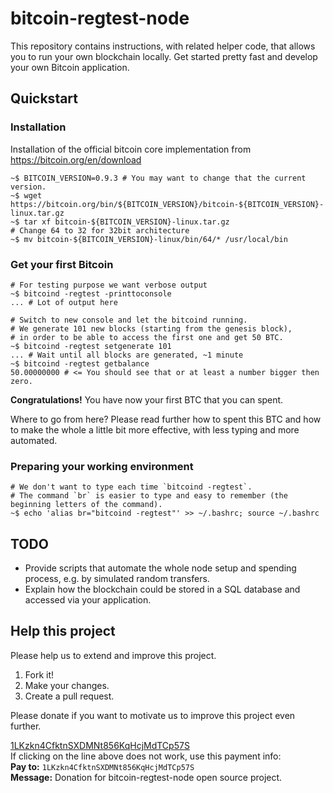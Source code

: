 # bitcoin-regtest-node #

This repository contains instructions, with related helper code, that allows you to run your own blockchain locally. Get started pretty fast and develop your own Bitcoin application.

## Quickstart ##

### Installation ###

Installation of the official bitcoin core implementation from https://bitcoin.org/en/download

    ~$ BITCOIN_VERSION=0.9.3 # You may want to change that the current version.
    ~$ wget https://bitcoin.org/bin/${BITCOIN_VERSION}/bitcoin-${BITCOIN_VERSION}-linux.tar.gz
    ~$ tar xf bitcoin-${BITCOIN_VERSION}-linux.tar.gz
    # Change 64 to 32 for 32bit architecture
    ~$ mv bitcoin-${BITCOIN_VERSION}-linux/bin/64/* /usr/local/bin 
    
### Get your first Bitcoin ###

    # For testing purpose we want verbose output
    ~$ bitcoind -regtest -printtoconsole
    ... # Lot of output here
    
    # Switch to new console and let the bitcoind running.
    # We generate 101 new blocks (starting from the genesis block),
    # in order to be able to access the first one and get 50 BTC.
    ~$ bitcoind -regtest setgenerate 101
    ... # Wait until all blocks are generated, ~1 minute
    ~$ bitcoind -regtest getbalance
    50.00000000 # <= You should see that or at least a number bigger then zero.

**Congratulations!** You have now your first BTC that you can spent. 

Where to go from here? Please read further how to spent this BTC and how to make the whole a little bit more effective, with less typing and more automated.

### Preparing your working environment ###

    # We don't want to type each time `bitcoind -regtest`.
    # The command `br` is easier to type and easy to remember (the beginning letters of the command).
    ~$ echo 'alias br="bitcoind -regtest"' >> ~/.bashrc; source ~/.bashrc
    
    
## TODO ##

* Provide scripts that automate the whole node setup and spending process, e.g. by simulated random transfers.
* Explain how the blockchain could be stored in a SQL database and accessed via your application.

## Help this project ##

Please help us to extend and improve this project.

1. Fork it!
2. Make your changes.
3. Create a pull request.


Please donate if you want to motivate us to improve this project even further.

[1LKzkn4CfktnSXDMNt856KqHcjMdTCp57S](bitcoin:1LKzkn4CfktnSXDMNt856KqHcjMdTCp57S?label=bitcoin-regtest-node)<br/>
If clicking on the line above does not work, use this payment info:<br/>
**Pay to:**  `1LKzkn4CfktnSXDMNt856KqHcjMdTCp57S` <br/>
**Message:** Donation for bitcoin-regtest-node open source project.

